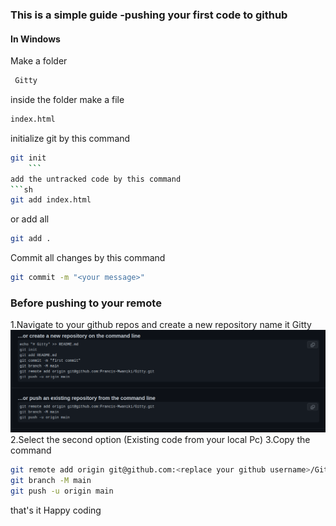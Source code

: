 ### This is a simple guide -pushing your first code to github

 #### In Windows
Make a folder
 ```sh
  Gitty
```
inside the folder make a file 
```sh
index.html
```
initialize git by this command
```sh
git init
    ```                           
add the untracked code by this command
```sh
git add index.html
```
or add all
```sh
git add .
```
Commit all changes by this command
```sh
git commit -m "<your message>"
```
     
###  Before pushing to your remote
1.Navigate to your github repos and create a new repository name it Gitty
<img src="https://github.com/Francis-Mwaniki/Gitty/blob/main/img/gity.png"/>
2.Select the second option (Existing code from your local Pc)
3.Copy the command
```sh
git remote add origin git@github.com:<replace your github username>/Gitty.git
git branch -M main
git push -u origin main
```


that's it Happy coding
